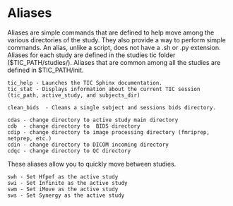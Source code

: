 # Aliases

Aliases are simple commands that are defined to help move among the various directories
of the study.  They also provide a way to perform simple commands. An alias, unlike a
script, does not have a .sh or .py extension. Aliases for each study are defined in the
studies tic folder ($TIC_PATH/studies/<study>). Aliases that are common among all the
studies are defined in $TIC_PATH/init.

    tic_help - Launches the TIC Sphinx documentation.
    tic_stat - Displays information about the current TIC session (tic_path, active_study, and subjects_dir)

    clean_bids  - Cleans a single subject and sessions bids directory.
    
    cdas - change directory to active study main directory  
    cdb  - change directory to  BIDS directory  
    cdip - change directory to image processing directory (fmriprep, netprep, etc.)  
    cdin - change directory to DICOM incoming directory  
    cdqc - change directory to QC directory

These aliases allow you to quickly move between studies.

    swh - Set Hfpef as the active study  
    swi - Set Infinite as the active study  
    swm - Set iMove as the active study
    sws - Set Synergy as the active study

